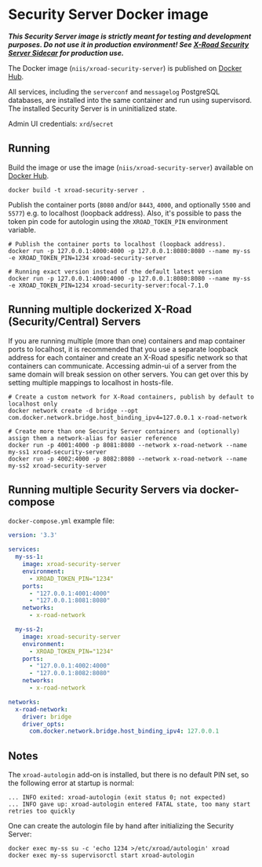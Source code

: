 # Security Server Docker image

***This Security Server image is strictly meant for testing and development purposes. Do not use it in production environment! See [X-Road Security Server Sidecar](https://github.com/nordic-institute/X-Road-Security-Server-Sidecar) for production use.***

The Docker image (`niis/xroad-security-server`) is published on [Docker Hub](https://hub.docker.com/r/niis/xroad-security-server).

All services, including the `serverconf` and `messagelog` PostgreSQL databases, are installed into the same container and run using supervisord.
The installed Security Server is in uninitialized state.

Admin UI credentials: `xrd`/`secret`

## Running

Build the image or use the image (`niis/xroad-security-server`)  available on [Docker Hub](https://hub.docker.com/r/niis/xroad-security-server).
```shell
docker build -t xroad-security-server .
```

Publish the container ports (`8080` and/or `8443`, `4000`, and optionally `5500` and `5577`) e.g. to localhost (loopback address).
Also, it's possible to pass the token pin code for autologin using the `XROAD_TOKEN_PIN` environment variable.
```shell
# Publish the container ports to localhost (loopback address).
docker run -p 127.0.0.1:4000:4000 -p 127.0.0.1:8080:8080 --name my-ss -e XROAD_TOKEN_PIN=1234 xroad-security-server

# Running exact version instead of the default latest version
docker run -p 127.0.0.1:4000:4000 -p 127.0.0.1:8080:8080 --name my-ss -e XROAD_TOKEN_PIN=1234 xroad-security-server:focal-7.1.0
```

## Running multiple dockerized X-Road (Security/Central) Servers

If you are running multiple (more than one) containers and map container ports to localhost, it is recommended that you use a separate loopback address for each container and create an X-Road spesific network so that containers can communicate.
Accessing admin-ui of a server from the same domain will break session on other servers. You can get over this by setting multiple mappings to localhost in hosts-file.

```shell
# Create a custom network for X-Road containers, publish by default to localhost only
docker network create -d bridge --opt com.docker.network.bridge.host_binding_ipv4=127.0.0.1 x-road-network

# Create more than one Security Server containers and (optionally) assign them a network-alias for easier reference
docker run -p 4001:4000 -p 8081:8080 --network x-road-network --name my-ss1 xroad-security-server
docker run -p 4002:4000 -p 8082:8080 --network x-road-network --name my-ss2 xroad-security-server
```

## Running multiple Security Servers via docker-compose

`docker-compose.yml` example file:

```yaml
version: '3.3'

services:
  my-ss-1:
    image: xroad-security-server
    environment:
      - XROAD_TOKEN_PIN="1234"
    ports:
      - "127.0.0.1:4001:4000"
      - "127.0.0.1:8081:8080"
    networks:
      - x-road-network

  my-ss-2:
    image: xroad-security-server
    environment:
      - XROAD_TOKEN_PIN="1234"
    ports:
      - "127.0.0.1:4002:4000"
      - "127.0.0.1:8082:8080"
    networks:
      - x-road-network

networks:
  x-road-network:
    driver: bridge
    driver_opts:
      com.docker.network.bridge.host_binding_ipv4: 127.0.0.1
```

## Notes

The `xroad-autologin` add-on is installed, but there is no default PIN set, so the following error at startup is normal:

```text
... INFO exited: xroad-autologin (exit status 0; not expected)
... INFO gave up: xroad-autologin entered FATAL state, too many start retries too quickly
```

One can create the autologin file by hand after initializing the Security Server:

```shell
docker exec my-ss su -c 'echo 1234 >/etc/xroad/autologin' xroad
docker exec my-ss supervisorctl start xroad-autologin
```

